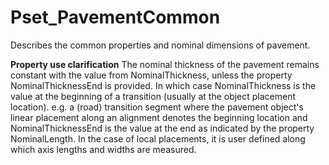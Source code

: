 # Pset_PavementCommon

Describes the common properties and nominal dimensions of pavement.
<!-- end of short definition -->


**Property use clarification**
The nominal thickness of the pavement remains constant with the value from NominalThickness, unless the property NominalThicknessEnd is provided. In which case NominalThickness is the value at the beginning of a transition (usually at the object placement location). e.g. a (road) transition segment where the pavement object's linear placement along an alignment denotes the beginning location and NominalThicknessEnd is the value at the end as indicated by the property NominalLength. In the case of local placements, it is user defined along which axis lengths and widths are measured.
